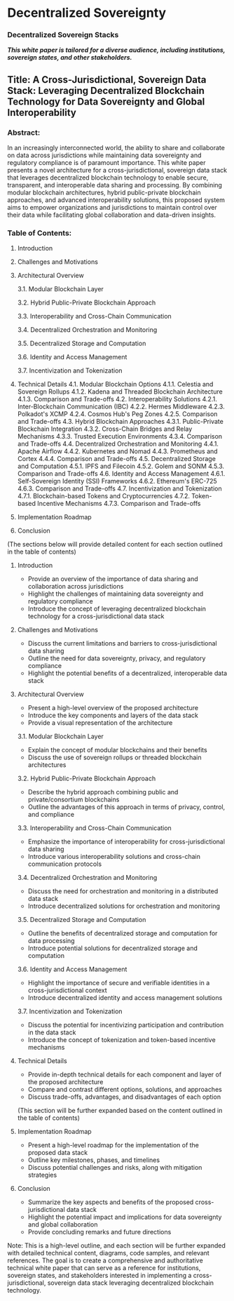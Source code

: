 # Decentralized Sovereignty

### Decentralized Sovereign Stacks 

***This white paper is tailored for a diverse audience, including institutions, sovereign states, and other stakeholders.***

## Title: A Cross-Jurisdictional, Sovereign Data Stack: Leveraging Decentralized Blockchain Technology for Data Sovereignty and Global Interoperability

### Abstract:
In an increasingly interconnected world, the ability to share and collaborate on data across jurisdictions while maintaining data sovereignty and regulatory compliance is of paramount importance. This white paper presents a novel architecture for a cross-jurisdictional, sovereign data stack that leverages decentralized blockchain technology to enable secure, transparent, and interoperable data sharing and processing. By combining modular blockchain architectures, hybrid public-private blockchain approaches, and advanced interoperability solutions, this proposed system aims to empower organizations and jurisdictions to maintain control over their data while facilitating global collaboration and data-driven insights.

### Table of Contents:

1. Introduction
2. Challenges and Motivations
3. Architectural Overview

   3.1. Modular Blockchain Layer

   3.2. Hybrid Public-Private Blockchain Approach

   3.3. Interoperability and Cross-Chain Communication

   3.4. Decentralized Orchestration and Monitoring

   3.5. Decentralized Storage and Computation

   3.6. Identity and Access Management

   3.7. Incentivization and Tokenization

4. Technical Details
   4.1. Modular Blockchain Options
      4.1.1. Celestia and Sovereign Rollups
      4.1.2. Kadena and Threaded Blockchain Architecture
      4.1.3. Comparison and Trade-offs
   4.2. Interoperability Solutions
      4.2.1. Inter-Blockchain Communication (IBC)
      4.2.2. Hermes Middleware
      4.2.3. Polkadot's XCMP
      4.2.4. Cosmos Hub's Peg Zones
      4.2.5. Comparison and Trade-offs
   4.3. Hybrid Blockchain Approaches
      4.3.1. Public-Private Blockchain Integration
      4.3.2. Cross-Chain Bridges and Relay Mechanisms
      4.3.3. Trusted Execution Environments
      4.3.4. Comparison and Trade-offs
   4.4. Decentralized Orchestration and Monitoring
      4.4.1. Apache Airflow
      4.4.2. Kubernetes and Nomad
      4.4.3. Prometheus and Cortex
      4.4.4. Comparison and Trade-offs
   4.5. Decentralized Storage and Computation
      4.5.1. IPFS and Filecoin
      4.5.2. Golem and SONM
      4.5.3. Comparison and Trade-offs
   4.6. Identity and Access Management
      4.6.1. Self-Sovereign Identity (SSI) Frameworks
      4.6.2. Ethereum's ERC-725
      4.6.3. Comparison and Trade-offs
   4.7. Incentivization and Tokenization
      4.7.1. Blockchain-based Tokens and Cryptocurrencies
      4.7.2. Token-based Incentive Mechanisms
      4.7.3. Comparison and Trade-offs
6. Implementation Roadmap
7. Conclusion

(The sections below will provide detailed content for each section outlined in the table of contents)

1. Introduction
   - Provide an overview of the importance of data sharing and collaboration across jurisdictions
   - Highlight the challenges of maintaining data sovereignty and regulatory compliance
   - Introduce the concept of leveraging decentralized blockchain technology for a cross-jurisdictional data stack

2. Challenges and Motivations
   - Discuss the current limitations and barriers to cross-jurisdictional data sharing
   - Outline the need for data sovereignty, privacy, and regulatory compliance
   - Highlight the potential benefits of a decentralized, interoperable data stack

3. Architectural Overview
   - Present a high-level overview of the proposed architecture
   - Introduce the key components and layers of the data stack
   - Provide a visual representation of the architecture

   3.1. Modular Blockchain Layer
      - Explain the concept of modular blockchains and their benefits
      - Discuss the use of sovereign rollups or threaded blockchain architectures

   3.2. Hybrid Public-Private Blockchain Approach
      - Describe the hybrid approach combining public and private/consortium blockchains
      - Outline the advantages of this approach in terms of privacy, control, and compliance

   3.3. Interoperability and Cross-Chain Communication
      - Emphasize the importance of interoperability for cross-jurisdictional data sharing
      - Introduce various interoperability solutions and cross-chain communication protocols

   3.4. Decentralized Orchestration and Monitoring
      - Discuss the need for orchestration and monitoring in a distributed data stack
      - Introduce decentralized solutions for orchestration and monitoring

   3.5. Decentralized Storage and Computation
      - Outline the benefits of decentralized storage and computation for data processing
      - Introduce potential solutions for decentralized storage and computation

   3.6. Identity and Access Management
      - Highlight the importance of secure and verifiable identities in a cross-jurisdictional context
      - Introduce decentralized identity and access management solutions

   3.7. Incentivization and Tokenization
      - Discuss the potential for incentivizing participation and contribution in the data stack
      - Introduce the concept of tokenization and token-based incentive mechanisms

4. Technical Details
   - Provide in-depth technical details for each component and layer of the proposed architecture
   - Compare and contrast different options, solutions, and approaches
   - Discuss trade-offs, advantages, and disadvantages of each option

   (This section will be further expanded based on the content outlined in the table of contents)

5. Implementation Roadmap
   - Present a high-level roadmap for the implementation of the proposed data stack
   - Outline key milestones, phases, and timelines
   - Discuss potential challenges and risks, along with mitigation strategies

6. Conclusion
   - Summarize the key aspects and benefits of the proposed cross-jurisdictional data stack
   - Highlight the potential impact and implications for data sovereignty and global collaboration
   - Provide concluding remarks and future directions

Note: This is a high-level outline, and each section will be further expanded with detailed technical content, diagrams, code samples, and relevant references. The goal is to create a comprehensive and authoritative technical white paper that can serve as a reference for institutions, sovereign states, and stakeholders interested in implementing a cross-jurisdictional, sovereign data stack leveraging decentralized blockchain technology.
